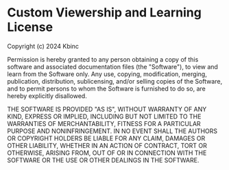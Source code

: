 # Custom Viewership and Learning License

Copyright (c) 2024 Kbinc

Permission is hereby granted to any person obtaining a copy of this software and associated documentation files (the "Software"), to view and learn from the Software only. Any use, copying, modification, merging, publication, distribution, sublicensing, and/or selling copies of the Software, and to permit persons to whom the Software is furnished to do so, are hereby explicitly disallowed.

THE SOFTWARE IS PROVIDED "AS IS", WITHOUT WARRANTY OF ANY KIND, EXPRESS OR IMPLIED, INCLUDING BUT NOT LIMITED TO THE WARRANTIES OF MERCHANTABILITY, FITNESS FOR A PARTICULAR PURPOSE AND NONINFRINGEMENT. IN NO EVENT SHALL THE AUTHORS OR COPYRIGHT HOLDERS BE LIABLE FOR ANY CLAIM, DAMAGES OR OTHER LIABILITY, WHETHER IN AN ACTION OF CONTRACT, TORT OR OTHERWISE, ARISING FROM, OUT OF OR IN CONNECTION WITH THE SOFTWARE OR THE USE OR OTHER DEALINGS IN THE SOFTWARE.
